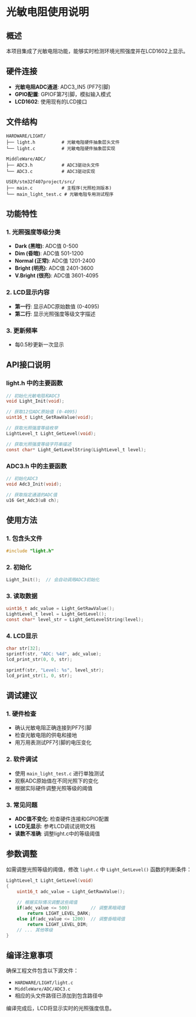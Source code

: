 # 光敏电阻使用说明

## 概述
本项目集成了光敏电阻功能，能够实时检测环境光照强度并在LCD1602上显示。

## 硬件连接
- **光敏电阻ADC通道**: ADC3_IN5 (PF7引脚)
- **GPIO配置**: GPIOF第7引脚，模拟输入模式
- **LCD1602**: 使用现有的LCD接口

## 文件结构
```
HARDWARE/LIGHT/
├── light.h          # 光敏电阻硬件抽象层头文件
└── light.c          # 光敏电阻硬件抽象层实现

MiddleWare/ADC/
├── ADC3.h           # ADC3驱动头文件
└── ADC3.c           # ADC3驱动实现

USER/stm32f407project/src/
├── main.c           # 主程序(光照检测版本)
└── main_light_test.c # 光敏电阻专用测试程序
```

## 功能特性

### 1. 光照强度等级分类
- **Dark (黑暗)**: ADC值 0-500
- **Dim (昏暗)**: ADC值 501-1200  
- **Normal (正常)**: ADC值 1201-2400
- **Bright (明亮)**: ADC值 2401-3600
- **V.Bright (很亮)**: ADC值 3601-4095

### 2. LCD显示内容
- **第一行**: 显示ADC原始数值 (0-4095)
- **第二行**: 显示光照强度等级文字描述

### 3. 更新频率
- 每0.5秒更新一次显示

## API接口说明

### light.h 中的主要函数
```c
// 初始化光敏电阻和ADC3
void Light_Init(void);

// 获取12位ADC原始值 (0-4095)
uint16_t Light_GetRawValue(void);

// 获取光照强度等级枚举
LightLevel_t Light_GetLevel(void);

// 获取光照强度等级字符串描述
const char* Light_GetLevelString(LightLevel_t level);
```

### ADC3.h 中的主要函数
```c
// 初始化ADC3
void Adc3_Init(void);

// 获取指定通道的ADC值
u16 Get_Adc3(u8 ch);
```

## 使用方法

### 1. 包含头文件
```c
#include "light.h"
```

### 2. 初始化
```c
Light_Init();  // 会自动调用ADC3初始化
```

### 3. 读取数据
```c
uint16_t adc_value = Light_GetRawValue();
LightLevel_t level = Light_GetLevel();
const char* level_str = Light_GetLevelString(level);
```

### 4. LCD显示
```c
char str[32];
sprintf(str, "ADC: %4d", adc_value);
lcd_print_str(0, 0, str);

sprintf(str, "Level: %s", level_str);
lcd_print_str(1, 0, str);
```

## 调试建议

### 1. 硬件检查
- 确认光敏电阻正确连接到PF7引脚
- 检查光敏电阻的供电和接地
- 用万用表测试PF7引脚的电压变化

### 2. 软件调试
- 使用 `main_light_test.c` 进行单独测试
- 观察ADC原始值在不同光照下的变化
- 根据实际硬件调整光照等级的阈值

### 3. 常见问题
- **ADC值不变化**: 检查硬件连接和GPIO配置
- **LCD无显示**: 参考LCD调试说明文档
- **读数不准确**: 调整light.c中的等级阈值

## 参数调整
如需调整光照等级的阈值，修改 `light.c` 中 `Light_GetLevel()` 函数的判断条件：

```c
LightLevel_t Light_GetLevel(void)
{
    uint16_t adc_value = Light_GetRawValue();
    
    // 根据实际情况调整这些阈值
    if(adc_value <= 500)        // 调整黑暗阈值
        return LIGHT_LEVEL_DARK;
    else if(adc_value <= 1200)  // 调整昏暗阈值
        return LIGHT_LEVEL_DIM;
    // ... 其他等级
}
```

## 编译注意事项
确保工程文件包含以下源文件：
- `HARDWARE/LIGHT/light.c`
- `MiddleWare/ADC/ADC3.c`
- 相应的头文件路径已添加到包含路径中

编译完成后，LCD将显示实时的光照强度信息。
